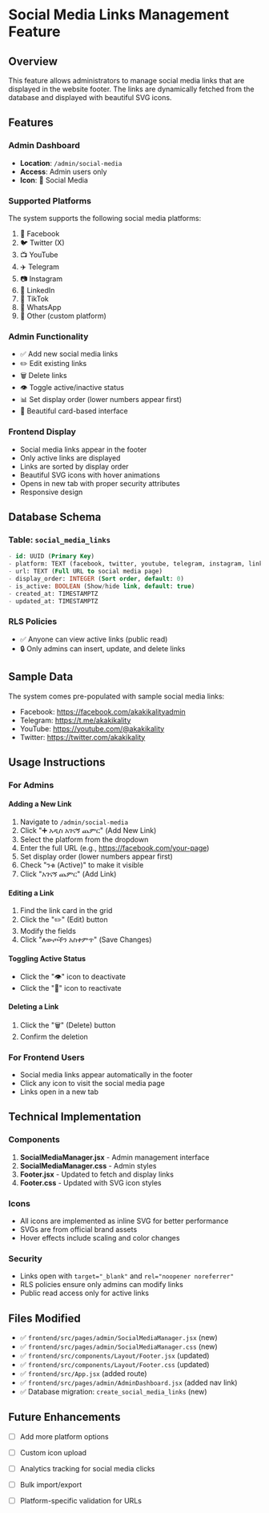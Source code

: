# Social Media Links Management Feature

## Overview
This feature allows administrators to manage social media links that are displayed in the website footer. The links are dynamically fetched from the database and displayed with beautiful SVG icons.

## Features

### Admin Dashboard
- **Location**: `/admin/social-media`
- **Access**: Admin users only
- **Icon**: 📱 Social Media

### Supported Platforms
The system supports the following social media platforms:
1. 📘 Facebook
2. 🐦 Twitter (X)
3. 📺 YouTube
4. ✈️ Telegram
5. 📷 Instagram
6. 💼 LinkedIn
7. 🎵 TikTok
8. 💬 WhatsApp
9. 🔗 Other (custom platform)

### Admin Functionality
- ✅ Add new social media links
- ✏️ Edit existing links
- 🗑️ Delete links
- 👁️ Toggle active/inactive status
- 📊 Set display order (lower numbers appear first)
- 🎨 Beautiful card-based interface

### Frontend Display
- Social media links appear in the footer
- Only active links are displayed
- Links are sorted by display order
- Beautiful SVG icons with hover animations
- Opens in new tab with proper security attributes
- Responsive design

## Database Schema

### Table: `social_media_links`
```sql
- id: UUID (Primary Key)
- platform: TEXT (facebook, twitter, youtube, telegram, instagram, linkedin, tiktok, whatsapp, other)
- url: TEXT (Full URL to social media page)
- display_order: INTEGER (Sort order, default: 0)
- is_active: BOOLEAN (Show/hide link, default: true)
- created_at: TIMESTAMPTZ
- updated_at: TIMESTAMPTZ
```

### RLS Policies
- ✅ Anyone can view active links (public read)
- 🔒 Only admins can insert, update, and delete links

## Sample Data
The system comes pre-populated with sample social media links:
- Facebook: https://facebook.com/akakikalityadmin
- Telegram: https://t.me/akakikality
- YouTube: https://youtube.com/@akakikality
- Twitter: https://twitter.com/akakikality

## Usage Instructions

### For Admins

#### Adding a New Link
1. Navigate to `/admin/social-media`
2. Click "➕ አዲስ አገናኝ ጨምር" (Add New Link)
3. Select the platform from the dropdown
4. Enter the full URL (e.g., https://facebook.com/your-page)
5. Set display order (lower numbers appear first)
6. Check "ንቁ (Active)" to make it visible
7. Click "አገናኝ ጨምር" (Add Link)

#### Editing a Link
1. Find the link card in the grid
2. Click the "✏️" (Edit) button
3. Modify the fields
4. Click "ለውጦችን አስቀምጥ" (Save Changes)

#### Toggling Active Status
- Click the "👁️" icon to deactivate
- Click the "🚫" icon to reactivate

#### Deleting a Link
1. Click the "🗑️" (Delete) button
2. Confirm the deletion

### For Frontend Users
- Social media links appear automatically in the footer
- Click any icon to visit the social media page
- Links open in a new tab

## Technical Implementation

### Components
1. **SocialMediaManager.jsx** - Admin management interface
2. **SocialMediaManager.css** - Admin styles
3. **Footer.jsx** - Updated to fetch and display links
4. **Footer.css** - Updated with SVG icon styles

### Icons
- All icons are implemented as inline SVG for better performance
- SVGs are from official brand assets
- Hover effects include scaling and color changes

### Security
- Links open with `target="_blank"` and `rel="noopener noreferrer"`
- RLS policies ensure only admins can modify links
- Public read access only for active links

## Files Modified
- ✅ `frontend/src/pages/admin/SocialMediaManager.jsx` (new)
- ✅ `frontend/src/pages/admin/SocialMediaManager.css` (new)
- ✅ `frontend/src/components/Layout/Footer.jsx` (updated)
- ✅ `frontend/src/components/Layout/Footer.css` (updated)
- ✅ `frontend/src/App.jsx` (added route)
- ✅ `frontend/src/pages/admin/AdminDashboard.jsx` (added nav link)
- ✅ Database migration: `create_social_media_links` (new)

## Future Enhancements
- [ ] Add more platform options
- [ ] Custom icon upload
- [ ] Analytics tracking for social media clicks
- [ ] Bulk import/export
- [ ] Platform-specific validation for URLs

